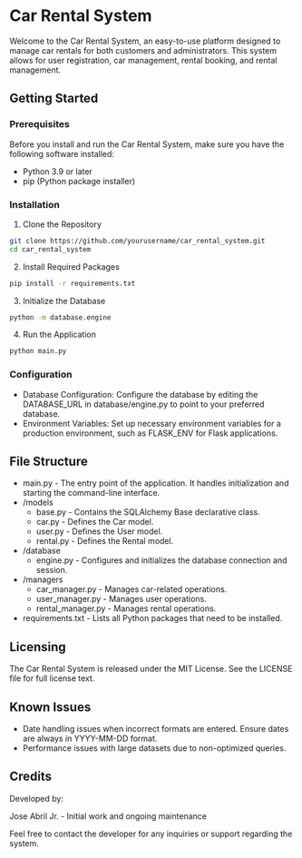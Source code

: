 # Car Rental System

Welcome to the Car Rental System, an easy-to-use platform designed to manage car rentals for both customers and administrators. This system allows for user registration, car management, rental booking, and rental management.

## Getting Started
### Prerequisites
Before you install and run the Car Rental System, make sure you have the following software installed:

* Python 3.9 or later
* pip (Python package installer)
 
### Installation
1. Clone the Repository
```bash
git clone https://github.com/yourusername/car_rental_system.git
cd car_rental_system
```

2. Install Required Packages
```bash
pip install -r requirements.txt
```
3. Initialize the Database
```bash
python -m database.engine
```

4. Run the Application
```bash
python main.py
```

### Configuration
* Database Configuration: Configure the database by editing the DATABASE_URL in database/engine.py to point to your preferred database.
* Environment Variables: Set up necessary environment variables for a production environment, such as FLASK_ENV for Flask applications.

## File Structure

* main.py - The entry point of the application. It handles initialization and starting the command-line interface.
* /models
  * base.py - Contains the SQLAlchemy Base declarative class.
  * car.py - Defines the Car model.
  * user.py - Defines the User model.
  * rental.py - Defines the Rental model.
* /database
  * engine.py - Configures and initializes the database connection and session.
* /managers
  * car_manager.py - Manages car-related operations.
  * user_manager.py - Manages user operations.
  * rental_manager.py - Manages rental operations.
* requirements.txt - Lists all Python packages that need to be installed.

## Licensing
The Car Rental System is released under the MIT License. See the LICENSE file for full license text.

## Known Issues

* Date handling issues when incorrect formats are entered. Ensure dates are always in YYYY-MM-DD format.
* Performance issues with large datasets due to non-optimized queries.

## Credits
Developed by:

Jose Abril Jr. - Initial work and ongoing maintenance

Feel free to contact the developer for any inquiries or support regarding the system.